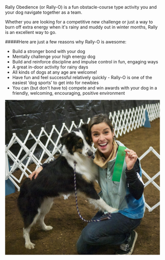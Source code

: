 Rally Obedience (or Rally-O) is a fun obstacle-course type activity you and your dog navigate together as a team.

Whether you are looking for a competitive new challenge or just a way to burn off extra energy when it's rainy and muddy out in winter months, Rally is an excellent way to go.

#####Here are just a few reasons why Rally-O is awesome:

* Build a stronger bond with your dog
* Mentally challenge your high energy dog
* Build and reinforce discipline and impulse control in fun, engaging ways
* A great in-door activity for rainy days
* All kinds of dogs at any age are welcome!
* Have fun and feel successful relatively quickly - Rally-O is one of the easiest ‘dog sports’ to get into for newbies
* You can (but don't have to) compete and win awards with your dog in a friendly, welcoming, encouraging, positive environment

![](/img/training/erin-dahlia1.jpg)